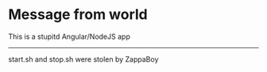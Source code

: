 # Message from world

This is a stupitd Angular/NodeJS app

---

start.sh and stop.sh were stolen by ZappaBoy 

